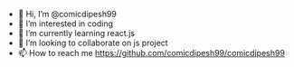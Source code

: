 - 👋 Hi, I’m @comicdipesh99
- 👀 I’m interested in coding
- 🌱 I’m currently learning react.js
- 💞️ I’m looking to collaborate on js project
- 📫 How to reach me https://github.com/comicdipesh99/comicdipesh99

<!---
comicdipesh99/comicdipesh99 is a ✨ special ✨ repository because its `README.md` (this file) appears on your GitHub profile.
You can click the Preview link to take a look at your changes.
--->
